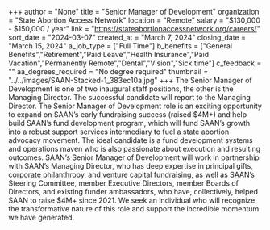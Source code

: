 +++
author = "None"
title = "Senior Manager of Development"
organization = "State Abortion Access Network"
location = "Remote"
salary = "$130,000 - $150,000 / year"
link = "https://stateabortionaccessnetwork.org/careers/"
sort_date = "2024-03-07"
created_at = "March 7, 2024"
closing_date = "March 15, 2024"
a_job_type = ["Full Time"]
b_benefits = ["General Benefits","Retirement","Paid Leave","Health Insurance","Paid Vacation","Permanently Remote","Dental","Vision","Sick time"]
c_feedback = ""
aa_degrees_required = "No degree required"
thumbnail = "../../images/SAAN-Stacked-1_383ec10a.jpg"
+++
The Senior Manager of Development is one of two inaugural staff positions, the other is the Managing Director. The successful candidate will report to the Managing Director. The Senior Manager of Development role is an exciting opportunity to expand on SAAN’s early fundraising success (raised $4M+) and help build SAAN’s fund development program, which will fund SAAN’s growth into a robust support services intermediary to fuel a state abortion advocacy movement. 
The ideal candidate is a fund development systems and operations maven who is also passionate about execution and resulting outcomes. SAAN’s Senior Manager of Development will work in partnership with SAAN’s Managing Director, who has deep expertise in principal gifts, corporate philanthropy, and venture capital fundraising, as well as SAAN’s Steering Committee, member Executive Directors, member Boards of Directors, and existing funder ambassadors, who have, collectively, helped SAAN to raise $4M+ since 2021. We seek an individual who will recognize the transformative nature of this role and support the incredible momentum we have generated.
